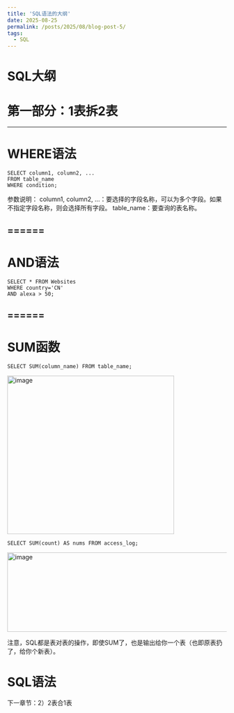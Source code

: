 ```yaml
---
title: 'SQL语法的大纲'
date: 2025-08-25
permalink: /posts/2025/08/blog-post-5/
tags:
  - SQL
---
```

SQL大纲
======

第一部分：1表拆2表
======
---
WHERE语法
======
```
SELECT column1, column2, ...
FROM table_name
WHERE condition;
```
参数说明：
column1, column2, ...：要选择的字段名称，可以为多个字段。如果不指定字段名称，则会选择所有字段。
table_name：要查询的表名称。

======
---
AND语法
======
```
SELECT * FROM Websites
WHERE country='CN'
AND alexa > 50;
```
======
---
SUM函数
======
```
SELECT SUM(column_name) FROM table_name;
```
<img width="383" height="363" alt="image" src="https://github.com/user-attachments/assets/b084a375-cfb4-4cc7-bf3a-c8594a105cef" />

```
SELECT SUM(count) AS nums FROM access_log;
```
<img width="624" height="182" alt="image" src="https://github.com/user-attachments/assets/50ce2137-3616-4dd0-b2b4-cafb8b24a209" />

注意，SQL都是表对表的操作，即使SUM了，也是输出给你一个表（也即原表扔了，给你个新表）。

# SQL语法
下一章节：2）2表合1表
